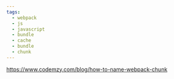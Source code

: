 ```yaml
---
tags:
  - webpack
  - js
  - javascript
  - bundle
  - cache
  - bundle
  - chunk
---
```


https://www.codemzy.com/blog/how-to-name-webpack-chunk

